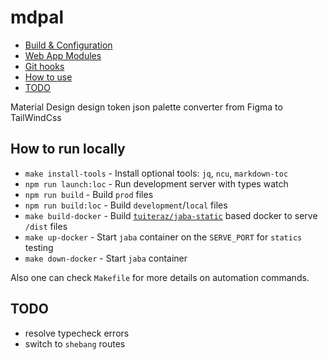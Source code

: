# mdpal

- [Build & Configuration](#build--configuration)
- [Web App Modules](#web-app-modules)
- [Git hooks](#git-hooks)
- [How to use](#how-to-use)
- [TODO](#todo)

Material Design design token json palette converter from Figma to TailWindCss

## How to run locally

- `make install-tools` - Install optional tools: `jq`, `ncu`, `markdown-toc`
- `npm run launch:loc` - Run development server with types watch
- `npm run build` - Build `prod` files
- `npm run build:loc` - Build `development`/`local` files
- `make build-docker` - Build [`tuiteraz/jaba-static`](https://github.com/oleksii-honchar/jaba) based docker to serve `/dist` files
- `make up-docker` - Start `jaba` container on the `SERVE_PORT` for `statics` testing
- `make down-docker` - Start `jaba` container

Also one can check `Makefile` for more details on automation commands.

## TODO

- resolve typecheck errors
- switch to `shebang` routes
